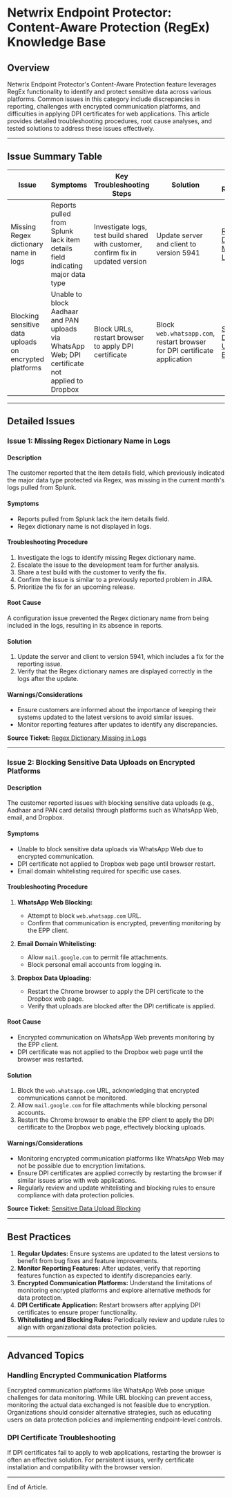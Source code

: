 # Netwrix Endpoint Protector: Content-Aware Protection (RegEx) Knowledge Base

## Overview
Netwrix Endpoint Protector's Content-Aware Protection feature leverages RegEx functionality to identify and protect sensitive data across various platforms. Common issues in this category include discrepancies in reporting, challenges with encrypted communication platforms, and difficulties in applying DPI certificates for web applications. This article provides detailed troubleshooting procedures, root cause analyses, and tested solutions to address these issues effectively.

---

## Issue Summary Table

| Issue | Symptoms | Key Troubleshooting Steps | Solution | Case Reference |
|-------|----------|---------------------------|----------|----------------|
| Missing Regex dictionary name in logs | Reports pulled from Splunk lack item details field indicating major data type | Investigate logs, test build shared with customer, confirm fix in updated version | Update server and client to version 5941 | [Regex Dictionary Missing in Logs](https://nwxcorp.lightning.force.com/lightning/r/Case/500Qk00000EPRRZIA5/view) |
| Blocking sensitive data uploads on encrypted platforms | Unable to block Aadhaar and PAN uploads via WhatsApp Web; DPI certificate not applied to Dropbox | Block URLs, restart browser to apply DPI certificate | Block `web.whatsapp.com`, restart browser for DPI certificate application | [Sensitive Data Upload Blocking](https://nwxcorp.lightning.force.com/lightning/r/Case/500Qk00000FoEITIA3/view) |

---

## Detailed Issues

### Issue 1: Missing Regex Dictionary Name in Logs

#### Description
The customer reported that the item details field, which previously indicated the major data type protected via Regex, was missing in the current month's logs pulled from Splunk.

#### Symptoms
- Reports pulled from Splunk lack the item details field.
- Regex dictionary name is not displayed in logs.

#### Troubleshooting Procedure
1. Investigate the logs to identify missing Regex dictionary name.
2. Escalate the issue to the development team for further analysis.
3. Share a test build with the customer to verify the fix.
4. Confirm the issue is similar to a previously reported problem in JIRA.
5. Prioritize the fix for an upcoming release.

#### Root Cause
A configuration issue prevented the Regex dictionary name from being included in the logs, resulting in its absence in reports.

#### Solution
1. Update the server and client to version 5941, which includes a fix for the reporting issue.
2. Verify that the Regex dictionary names are displayed correctly in the logs after the update.

#### Warnings/Considerations
- Ensure customers are informed about the importance of keeping their systems updated to the latest versions to avoid similar issues.
- Monitor reporting features after updates to identify any discrepancies.

**Source Ticket:** [Regex Dictionary Missing in Logs](https://nwxcorp.lightning.force.com/lightning/r/Case/500Qk00000EPRRZIA5/view)

---

### Issue 2: Blocking Sensitive Data Uploads on Encrypted Platforms

#### Description
The customer reported issues with blocking sensitive data uploads (e.g., Aadhaar and PAN card details) through platforms such as WhatsApp Web, email, and Dropbox.

#### Symptoms
- Unable to block sensitive data uploads via WhatsApp Web due to encrypted communication.
- DPI certificate not applied to Dropbox web page until browser restart.
- Email domain whitelisting required for specific use cases.

#### Troubleshooting Procedure
1. **WhatsApp Web Blocking:**
   - Attempt to block `web.whatsapp.com` URL.
   - Confirm that communication is encrypted, preventing monitoring by the EPP client.

2. **Email Domain Whitelisting:**
   - Allow `mail.google.com` to permit file attachments.
   - Block personal email accounts from logging in.

3. **Dropbox Data Uploading:**
   - Restart the Chrome browser to apply the DPI certificate to the Dropbox web page.
   - Verify that uploads are blocked after the DPI certificate is applied.

#### Root Cause
- Encrypted communication on WhatsApp Web prevents monitoring by the EPP client.
- DPI certificate was not applied to the Dropbox web page until the browser was restarted.

#### Solution
1. Block the `web.whatsapp.com` URL, acknowledging that encrypted communications cannot be monitored.
2. Allow `mail.google.com` for file attachments while blocking personal accounts.
3. Restart the Chrome browser to enable the EPP client to apply the DPI certificate to the Dropbox web page, effectively blocking uploads.

#### Warnings/Considerations
- Monitoring encrypted communication platforms like WhatsApp Web may not be possible due to encryption limitations.
- Ensure DPI certificates are applied correctly by restarting the browser if similar issues arise with web applications.
- Regularly review and update whitelisting and blocking rules to ensure compliance with data protection policies.

**Source Ticket:** [Sensitive Data Upload Blocking](https://nwxcorp.lightning.force.com/lightning/r/Case/500Qk00000FoEITIA3/view)

---

## Best Practices

1. **Regular Updates:** Ensure systems are updated to the latest versions to benefit from bug fixes and feature improvements.
2. **Monitor Reporting Features:** After updates, verify that reporting features function as expected to identify discrepancies early.
3. **Encrypted Communication Platforms:** Understand the limitations of monitoring encrypted platforms and explore alternative methods for data protection.
4. **DPI Certificate Application:** Restart browsers after applying DPI certificates to ensure proper functionality.
5. **Whitelisting and Blocking Rules:** Periodically review and update rules to align with organizational data protection policies.

---

## Advanced Topics

### Handling Encrypted Communication Platforms
Encrypted communication platforms like WhatsApp Web pose unique challenges for data monitoring. While URL blocking can prevent access, monitoring the actual data exchanged is not feasible due to encryption. Organizations should consider alternative strategies, such as educating users on data protection policies and implementing endpoint-level controls.

### DPI Certificate Troubleshooting
If DPI certificates fail to apply to web applications, restarting the browser is often an effective solution. For persistent issues, verify certificate installation and compatibility with the browser version.

--- 

End of Article.